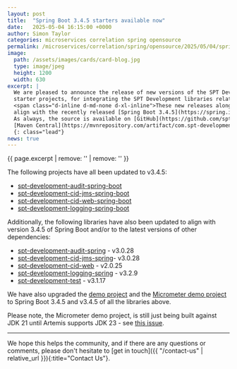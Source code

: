 ```yaml
---
layout: post
title:  "Spring Boot 3.4.5 starters available now"
date:   2025-05-04 16:15:00 +0000
author: Simon Taylor
categories: microservices correlation spring opensource
permalink: /microservices/correlation/spring/opensource/2025/05/04/spring-boot-3-4-5-starters-available-now
image:
  path: /assets/images/cards/card-blog.jpg
  type: image/jpeg
  height: 1200
  width: 630
excerpt: |
  We are pleased to announce the release of new versions of the SPT Development [Spring Boot](https://spring.io/projects/spring-boot){: target="_blank"} 
  starter projects, for integrating the SPT Development libraries related to correlation IDs, logging and auditing, into Spring Boot applications. 
  <span class="d-inline d-md-none d-xl-inline">These new releases along with new releases of some of the projects they relate to, have been updated to 
  align with the recently released [Spring Boot 3.4.5](https://spring.io/blog/2025/04/24/spring-boot-3-4-5-available-now){: target="_blank" }. 
  As always, the source is available on [GitHub](https://github.com/spt-development) and the artifacts are also available in
  [Maven Central](https://mvnrepository.com/artifact/com.spt-development) for easy inclusion in your own <em>Java</em> projects.</span>
  {: class="lead"}
news: true
---
```

{{ page.excerpt | remove: '<span class="d-inline d-md-none d-xl-inline">' | remove: '</span>' }}

The following projects have all been updated to v3.4.5:

* [spt-development-audit-spring-boot](https://github.com/spt-development/spt-development-audit-spring-boot)
* [spt-development-cid-jms-spring-boot](https://github.com/spt-development/spt-development-cid-jms-spring-boot)
* [spt-development-cid-web-spring-boot](https://github.com/spt-development/spt-development-cid-web-spring-boot)
* [spt-development-logging-spring-boot](https://github.com/spt-development/spt-development-logging-spring-boot)

Additionally, the following libraries have also been updated to align with version 3.4.5 of Spring Boot and/or to the latest versions of other 
dependencies:

* [spt-development-audit-spring](https://github.com/spt-development/spt-development-audit-spring) - v3.0.28
* [spt-development-cid-jms-spring](https://github.com/spt-development/spt-development-cid-jms-spring)- v3.0.28
* [spt-development-cid-web](https://github.com/spt-development/spt-development-cid-web) - v2.0.25
* [spt-development-logging-spring](https://github.com/spt-development/spt-development-logging-spring) - v3.2.9
* [spt-development-test](https://github.com/spt-development/spt-development-test) - v3.1.17

We have also upgraded the [demo project](https://github.com/spt-development/spt-development-demo) and the 
[Micrometer demo project](https://github.com/spt-development/spt-development-micrometer-tracing-demo) to Spring Boot 3.4.5 and v3.4.5 of all the libraries above.

Please note, the Micrometer demo project, is still just being built against JDK 21 until Artemis supports JDK 23 - see [this issue](https://issues.apache.org/jira/browse/ARTEMIS-4975).

---

We hope this helps the community, and if there are any questions or comments, please don't hesitate to [get in touch]({{ "/contact-us" | relative_url }}){:title="Contact Us"}.
